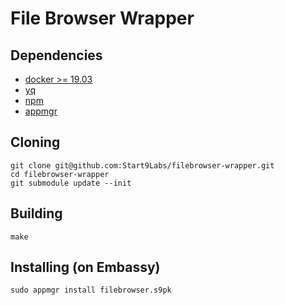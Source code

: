 # File Browser Wrapper

## Dependencies

- [docker >= 19.03](https://docs.docker.com/get-docker)
- [yq](https://mikefarah.gitbook.io/yq)
- [npm](https://www.npmjs.com/get-npm)
- [appmgr](https://github.com/Start9Labs/appmgr)

## Cloning
```
git clone git@github.com:Start9Labs/filebrowser-wrapper.git
cd filebrowser-wrapper
git submodule update --init
```

## Building

```
make
```

## Installing (on Embassy)
```
sudo appmgr install filebrowser.s9pk
```
